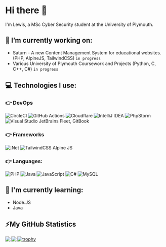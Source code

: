# Hi there 👋

I'm Lewis, a MSc Cyber Security student at the University of Plymouth.

## 🔭 I’m currently working on:

* Saturn - A new Content Management System for educational websites. (PHP, AlpineJS, TailwindCSS) `in progress`
* Various University of Plymouth Coursework and Projects (Python, C, C++, C#) `in progress`

## 💻 Technologies I use:

### 👉 DevOps
![CircleCI](https://img.shields.io/badge/circle%20ci-%23161616.svg?style=for-the-badge&logo=circleci&logoColor=white)
![GitHub Actions](https://img.shields.io/badge/github%20actions-%232671E5.svg?style=for-the-badge&logo=githubactions&logoColor=white)
![Cloudflare](https://img.shields.io/badge/Cloudflare-F38020?style=for-the-badge&logo=Cloudflare&logoColor=white)
![IntelliJ IDEA](https://img.shields.io/badge/IntelliJIDEA-000000.svg?style=for-the-badge&logo=intellij-idea&logoColor=white)
![PhpStorm](https://img.shields.io/badge/phpstorm-143?style=for-the-badge&logo=phpstorm&logoColor=black&color=black&labelColor=darkorchid)
![Visual Studio](https://img.shields.io/badge/Visual%20Studio-5C2D91.svg?style=for-the-badge&logo=visual-studio&logoColor=white)
JetBrains Fleet,
GitBook

### 👉 Frameworks
![.Net](https://img.shields.io/badge/.NET-5C2D91?style=for-the-badge&logo=.net&logoColor=white)
![TailwindCSS](https://img.shields.io/badge/tailwindcss-%2338B2AC.svg?style=for-the-badge&logo=tailwind-css&logoColor=white)
Alpine JS

### 👉 Languages:
![PHP](https://img.shields.io/badge/php-%23777BB4.svg?style=for-the-badge&logo=php&logoColor=white)
![Java](https://img.shields.io/badge/java-%23ED8B00.svg?style=for-the-badge&logo=java&logoColor=white)
![JavaScript](https://img.shields.io/badge/javascript-%23323330.svg?style=for-the-badge&logo=javascript&logoColor=%23F7DF1E)
![C#](https://img.shields.io/badge/c%23-%23239120.svg?style=for-the-badge&logo=c-sharp&logoColor=white)
![MySQL](https://img.shields.io/badge/mysql-%2300f.svg?style=for-the-badge&logo=mysql&logoColor=white)

## 🌱 I'm currently learning:

* Node.JS
* Java

## ⚡My GitHub Statistics
<!-- Stats -->
<!-- Credit to https://github.com/anuraghazra/github-readme-stats -->
<div>
    <img align="left" src="https://github-readme-stats.vercel.app/api?username=lewmilburn&count_private=true" />
    <img align="left" src="https://github-readme-stats.vercel.app/api/top-langs/?username=lewmilburn" />
</div>

[![trophy](https://github-profile-trophy.vercel.app/?username=lewmilburn&theme=onedark)](https://github.com/lewmilburn)
